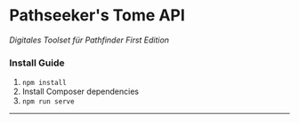 # Pathseeker's Tome API

_Digitales Toolset für Pathfinder First Edition_

### Install Guide

1. `npm install`
2. Install Composer dependencies
3. `npm run serve`

---
